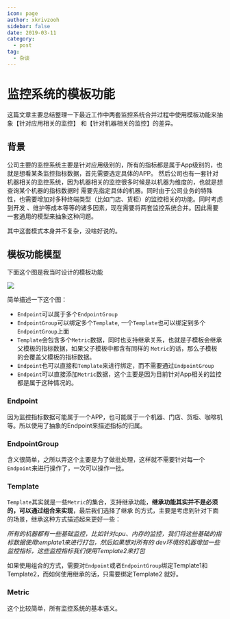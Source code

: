 ```yaml
---
icon: page
author: xkrivzooh
sidebar: false
date: 2019-03-11
category:
  - post
tag:
  - 杂谈
---
```


# 监控系统的模板功能

这篇文章主要总结整理一下最近工作中两套监控系统合并过程中使用模板功能来抽象【针对应用相关的监控】
和【针对机器相关的监控】的差异。

## 背景

公司主要的监控系统主要是针对应用级别的，所有的指标都是属于App级别的，也就是想看某条监控指标数据，首先需要选定具体的APP。
然后公司也有一套针对机器相关的监控系统，因为机器相关的监控很多时候是以机器为维度的，也就是想查询某个机器的指标数据时
需要先指定具体的机器。同时由于公司业务的特殊性，也需要增加对多种终端类型（比如门店、货柜）的监控相关的功能。同时考虑到开发
、维护等成本等等的诸多因素，现在需要将两套监控系统合并。因此需要一套通用的模型来抽象这种问题。

其中这套模式本身并不复杂，没啥好说的。

## 模板功能模型

下面这个图是我当时设计的模板功能

![](http://wenchao.ren/img/2020/11/18-9-25/34145794.jpg)

简单描述一下这个图：

- `Endpoint`可以属于多个`EndpointGroup`
- `EndpointGroup`可以绑定多个`Template`, 一个`Template`也可以绑定到多个`EndpointGroup`上面
- `Template`会包含多个`Metric`数据，同时也支持继承关系，也就是子模板会继承父模板的指标数据，如果父子模板中都含有同样的
`Metric`的话，那么子模板的会覆盖父模板的指标数据。
- `Endpoint`也可以直接和`Template`来进行绑定，而不需要通过`EndpointGroup`
- `Endpoint`可以直接添加`Metric`数据，这个主要是因为目前针对App相关的监控都是属于这种情况的。


### Endpoint

因为监控指标数据可能属于一个APP，也可能属于一个机器、门店、货柜、咖啡机等。所以使用了抽象的Endpoint来描述指标的归属。

### EndpointGroup

含义很简单，之所以弄这个主要是为了做批处理，这样就不需要针对每一个`Endpoint`来进行操作了，一次可以操作一批。

### Template

`Template`其实就是一些`Metric`的集合，支持继承功能，**继承功能其实并不是必须的，可以通过组合来实现**，最后我们选择了继承
的方式，主要是考虑到针对下面的场景，继承这种方式描述起来更好一些：

*所有的机器都有一些基础监控，比如针对cpu、内存的监控，我们将这些基础的指标数据使用template1来进行打包，然后如果想对所有的
dev环境的机器增加一些监控指标，这些监控指标我们使用Template2来打包*

如果使用组合的方式，需要对`Endpoint`或者`EndpointGroup`绑定Template1和Template2，而如何使用继承的话，只需要绑定Template2
就好。

### Metric

这个比较简单，所有监控系统的基本语义。


